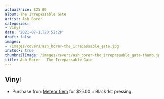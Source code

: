 ```yaml
---
actualPrice: $25.00
album: The Irrepassable Gate
artist: Ash Borer
categories:
- Vinyl
date: '2021-07-11T20:52:28'
draft: false
images:
- /images/covers/ash_borer-the_irrepassable_gate.jpg
inStock: true
thumbnailImage: /images/covers/ash_borer-the_irrepassable_gate-thumb.jpg
title: Ash Borer - The Irrepassable Gate
---
```


## Vinyl
* Purchase from [Meteor Gem](https://meteor-gem.com/products/ash-borer-the-irrepassable-gate) for $25.00 :: Black 1st pressing
